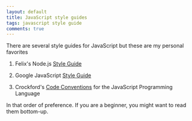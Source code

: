 ```yaml
---
layout: default
title: JavaScript style guides
tags: javascript style guide
comments: true
---
```


There are several style guides for JavaScript but these are my personal favorites

1. Felix's Node.js [Style Guide](http://nodeguide.com/style.html)

2. Google JavaScript [Style Guide](http://google-styleguide.googlecode.com/svn/trunk/javascriptguide.xml)

3. Crockford's [Code Conventions](http://javascript.crockford.com/code.html) for the JavaScript Programming Language

In that order of preference. If you are a beginner, you might want to read them bottom-up.
